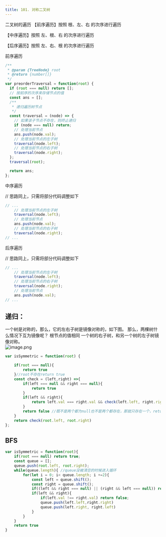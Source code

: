 ```yaml
---
title: 101. 对称二叉树
---
```

二叉树的遍历
【前序遍历】按照 根、左、右 的次序进行遍历

【中序遍历】按照 左、根、右 的次序进行遍历

【后序遍历】按照 左、右、根 的次序进行遍历

 前序遍历

```js
/**
 * @param {TreeNode} root
 * @return {number[]}
 */
var preorderTraversal = function(root) {
  if (root === null) return [];
  // 按前序的次序来存储节点的值
  const ans = [];
  /**
   * 递归遍历树节点
   */
  const traversal = (node) => {
    // 如果该子节点不存在，则终止递归
    if (node === null) return;
    // 处理当前节点
    ans.push(node.val);
    // 处理当前节点的左子树
    traversal(node.left);
    // 处理当前节点的右子树
    traversal(node.right);
  };
  traversal(root);

  return ans;
};
```



中序遍历


// 思路同上，只需将部分代码调整如下

```js
// ...
    // 处理当前节点的左子树
    traversal(node.left);
    // 处理当前节点
    ans.push(node.val);
    // 处理当前节点的右子树
    traversal(node.right);
// ...
```

后序遍历

// 思路同上，只需将部分代码调整如下

```js
// ...
    // 处理当前节点的左子树
    traversal(node.left);
    // 处理当前节点的右子树
    traversal(node.right);
    // 处理当前节点
    ans.push(node.val);
// ...
```

## 递归：

一个树是对称的，那么，它的左右子树是镜像对称的，如下图。
那么，两棵树什么情况下互为镜像呢？
根节点的值相同
一个树的右子树，和另一个树的左子树镜像对称。  
![image.png](https://pic.leetcode-cn.com/1600139802-uMmTVQ-image.png)

```js
var isSymmetric = function(root) {

    if(root === null){
        return true
    }//root不存在return true
    const check = (left,right) =>{
        if(left === null && right === null){
            return true
        }
        if(left && right){
            return left.val === right.val && check(left.left, right.right) && check(left.right, right.left)
        }
        return false //既不是两个都为null也不是两个都存在，那就只存在一个，return false
    }
    return check(root.left, root.right)
};
```

## BFS
```js
var isSymmetric = function(root){
    if(root === null) return true;
    const queue = [];
    queue.push(root.left, root.right);
    while(queue.length){ //queue没被清空的时候进入循环
        for(let i = 0; i< queue.length; i +=2){
            const left = queue.shift();
            const right = queue.shift();
            if((left && right === null) || (right && left === null)) return false;
            if(left && right){
                if(left.val !== right.val) return false;
                queue.push(left.left,right.right)
                queue.push(left.right, right.left)
            }
        }
    }
    return true
}
```